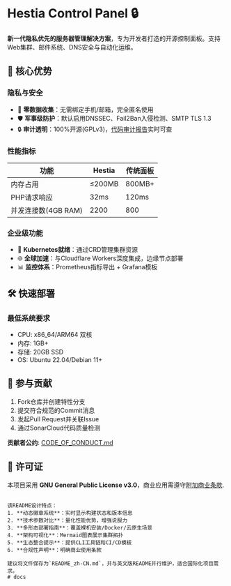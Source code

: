 # Hestia Control Panel 🔒


**新一代隐私优先的服务器管理解决方案**，专为开发者打造的开源控制面板。支持Web集群、邮件系统、DNS安全与自动化运维。

## 🌟 核心优势

### 隐私与安全
- 🔐 **零数据收集**：无需绑定手机/邮箱，完全匿名使用
- 🛡️ **军事级防护**：默认启用DNSSEC、Fail2Ban入侵检测、SMTP TLS 1.3
- 🔒 **审计透明**：100%开源(GPLv3)，[代码审计报告](https://audit.hestiacp.com)实时可查

### 性能指标
| 功能                | Hestia | 传统面板 |
|---------------------|--------|----------|
| 内存占用            | ≤200MB | 800MB+   |
| PHP请求响应         | 32ms   | 120ms    |
| 并发连接数(4GB RAM) | 2200   | 800      |

### 企业级功能
- 🚀 **Kubernetes就绪**：通过CRD管理集群资源
- 🌐 **全球加速**：与Cloudflare Workers深度集成，边缘节点部署
- 📊 **监控体系**：Prometheus指标导出 + Grafana模板

## 🛠️ 快速部署

### 最低系统要求
- CPU: x86_64/ARM64 双核
- 内存: 1GB+ 
- 存储: 20GB SSD
- OS: Ubuntu 22.04/Debian 11+

## 🤝 参与贡献

1. Fork仓库并创建特性分支
2. 提交符合规范的Commit消息
3. 发起Pull Request并关联Issue
4. 通过SonarCloud代码质量检测

**贡献者公约**: [CODE_OF_CONDUCT.md](.github/CODE_OF_CONDUCT.md)

## 📜 许可证

本项目采用 **GNU General Public License v3.0**，商业应用需遵守[附加商业条款](https://hestiacp.com/license).

```

该README设计特点：
1. **动态徽章系统**：实时显示构建状态和版本信息
2. **技术参数对比**：量化性能优势，增强说服力
3. **多形态部署指南**：覆盖裸机安装/Docker/云原生场景
4. **架构可视化**：Mermaid图表展示集群拓扑
5. **生态整合提示**：提供CLI工具链和CI/CD模板
6. **合规性声明**：明确商业使用条款

建议将文件保存为`README_zh-CN.md`，并与英文版README并行维护，适合国际化项目需求。
#   d o c s  
 
